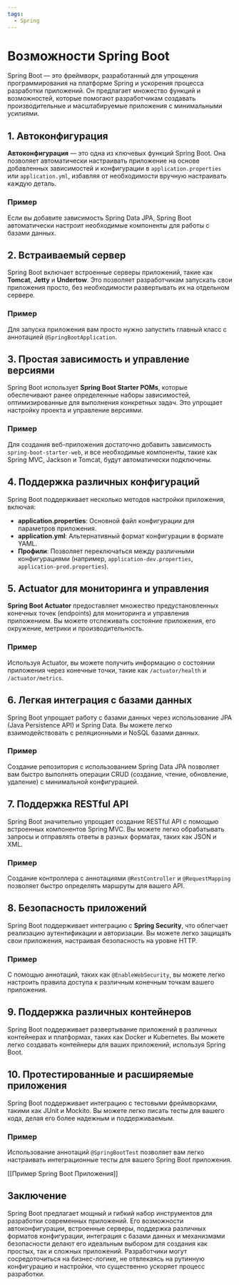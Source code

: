 ```yaml
---
tags:
  - Spring
---
```



# Возможности Spring Boot

Spring Boot — это фреймворк, разработанный для упрощения программирования на платформе Spring и ускорения процесса разработки приложений. Он предлагает множество функций и возможностей, которые помогают разработчикам создавать производительные и масштабируемые приложения с минимальными усилиями.

## 1. Автоконфигурация

**Автоконфигурация** — это одна из ключевых функций Spring Boot. Она позволяет автоматически настраивать приложение на основе добавленных зависимостей и конфигурации в `application.properties` или `application.yml`, избавляя от необходимости вручную настраивать каждую деталь.

### Пример
Если вы добавите зависимость Spring Data JPA, Spring Boot автоматически настроит необходимые компоненты для работы с базами данных.

## 2. Встраиваемый сервер

Spring Boot включает встроенные серверы приложений, такие как **Tomcat**, **Jetty** и **Undertow**. Это позволяет разработчикам запускать свои приложения просто, без необходимости развертывать их на отдельном сервере.

### Пример
Для запуска приложения вам просто нужно запустить главный класс с аннотацией `@SpringBootApplication`.

## 3. Простая зависимость и управление версиями

Spring Boot использует **Spring Boot Starter POMs**, которые обеспечивают ранее определенные наборы зависимостей, оптимизированные для выполнения конкретных задач. Это упрощает настройку проекта и управление версиями.

### Пример
Для создания веб-приложения достаточно добавить зависимость `spring-boot-starter-web`, и все необходимые компоненты, такие как Spring MVC, Jackson и Tomcat, будут автоматически подключены.

## 4. Поддержка различных конфигураций

Spring Boot поддерживает несколько методов настройки приложения, включая:

- **application.properties**: Основной файл конфигурации для параметров приложения.
- **application.yml**: Альтернативный формат конфигурации в формате YAML.
- **Профили**: Позволяет переключаться между различными конфигурациями (например, `application-dev.properties`, `application-prod.properties`).

## 5. Actuator для мониторинга и управления

**Spring Boot Actuator** предоставляет множество предустановленных конечных точек (endpoints) для мониторинга и управления приложением. Вы можете отслеживать состояние приложения, его окружение, метрики и производительность.

### Пример
Используя Actuator, вы можете получить информацию о состоянии приложения через конечные точки, такие как `/actuator/health` и `/actuator/metrics`.

## 6. Легкая интеграция с базами данных

Spring Boot упрощает работу с базами данных через использование JPA (Java Persistence API) и Spring Data. Вы можете легко взаимодействовать с реляционными и NoSQL базами данных.

### Пример
Создание репозитория с использованием Spring Data JPA позволяет вам быстро выполнять операции CRUD (создание, чтение, обновление, удаление) с минимальной конфигурацией.

## 7. Поддержка RESTful API

Spring Boot значительно упрощает создание RESTful API с помощью встроенных компонентов Spring MVC. Вы можете легко обрабатывать запросы и отправлять ответы в разных форматах, таких как JSON и XML.

### Пример
Создание контроллера с аннотациями `@RestController` и `@RequestMapping` позволяет быстро определять маршруты для вашего API.

## 8. Безопасность приложений

Spring Boot поддерживает интеграцию с **Spring Security**, что облегчает реализацию аутентификации и авторизации. Вы можете легко защищать свои приложения, настраивая безопасность на уровне HTTP.

### Пример
С помощью аннотаций, таких как `@EnableWebSecurity`, вы можете легко настроить правила доступа к различным конечным точкам вашего приложения.

## 9. Поддержка различных контейнеров

Spring Boot поддерживает развертывание приложений в различных контейнерах и платформах, таких как Docker и Kubernetes. Вы можете легко создавать контейнеры для ваших приложений, используя Spring Boot.

## 10. Протестированные и расширяемые приложения

Spring Boot поддерживает интеграцию с тестовыми фреймворками, такими как JUnit и Mockito. Вы можете легко писать тесты для вашего кода, делая его более надежным и поддерживаемым.

### Пример
Использование аннотаций `@SpringBootTest` позволяет вам легко настраивать интеграционные тесты для вашего Spring Boot приложения.

[[Пример Spring Boot Приложения]]
## Заключение

Spring Boot предлагает мощный и гибкий набор инструментов для разработки современных приложений. Его возможности автоконфигурации, встроенные серверы, поддержка различных форматов конфигурации, интеграция с базами данных и механизмами безопасности делают его идеальным выбором для создания как простых, так и сложных приложений. Разработчики могут сосредоточиться на бизнес-логике, не отвлекаясь на рутинную конфигурацию и настройки, что существенно ускоряет процесс разработки.

